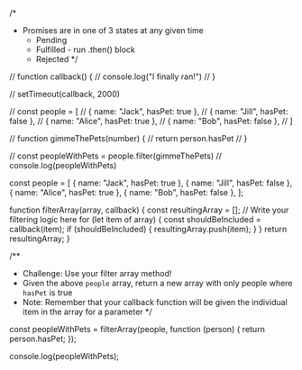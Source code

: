 /* 
- Promises are in one of 3 states at any given time
    - Pending
    - Fulfilled - run .then() block
    - Rejected
*/


// function callback() {
//     console.log("I finally ran!")
// }

// setTimeout(callback, 2000)

// const people = [
//     { name: "Jack", hasPet: true },
//     { name: "Jill", hasPet: false },
//     { name: "Alice", hasPet: true },
//     { name: "Bob", hasPet: false },
// ]

// function gimmeThePets(number) {
//     return person.hasPet
// }

// const peopleWithPets = people.filter(gimmeThePets)
// console.log(peopleWithPets)

const people = [
  { name: "Jack", hasPet: true },
  { name: "Jill", hasPet: false },
  { name: "Alice", hasPet: true },
  { name: "Bob", hasPet: false },
];

function filterArray(array, callback) {
  const resultingArray = [];
  // Write your filtering logic here
  for (let item of array) {
    const shouldBeIncluded = callback(item);
    if (shouldBeIncluded) {
      resultingArray.push(item);
    }
  }
  return resultingArray;
}

/**
 * Challenge: Use your filter array method!
 * Given the above `people` array, return a new array with only people where `hasPet` is true
 * Note: Remember that your callback function will be given the individual item in the array for a parameter
 */

const peopleWithPets = filterArray(people, function (person) {
  return person.hasPet;
});

console.log(peopleWithPets);